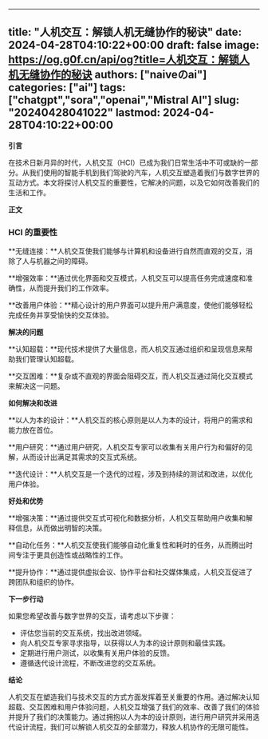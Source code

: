 
---
title: "人机交互：解锁人机无缝协作的秘诀"
date: 2024-04-28T04:10:22+00:00
draft: false
image: https://og.g0f.cn/api/og?title=人机交互：解锁人机无缝协作的秘诀
authors: ["naiveのai"]
categories: ["ai"]
tags: ["chatgpt","sora","openai","Mistral AI"]
slug: "20240428041022"
lastmod: 2024-04-28T04:10:22+00:00
---
**引言**

在技术日新月异的时代，人机交互（HCI）已成为我们日常生活中不可或缺的一部分。从我们使用的智能手机到我们驾驶的汽车，人机交互塑造着我们与数字世界的互动方式。本文将探讨人机交互的重要性，它解决的问题，以及它如何改善我们的生活和工作。

**正文**

### HCI 的重要性

**无缝连接：**人机交互使我们能够与计算机和设备进行自然而直观的交互，消除了人与机器之间的障碍。

**增强效率：**通过优化界面和交互模式，人机交互可以提高任务完成速度和准确性，从而提升我们的工作效率。

**改善用户体验：**精心设计的用户界面可以提升用户满意度，使他们能够轻松完成任务并享受愉快的交互体验。

**解决的问题**

**认知超载：**现代技术提供了大量信息，而人机交互通过组织和呈现信息来帮助我们管理认知超载。

**交互困难：**复杂或不直观的界面会阻碍交互，而人机交互通过简化交互模式来解决这一问题。

**如何解决和改进**

**以人为本的设计：**人机交互的核心原则是以人为本的设计，将用户的需求和能力放在首位。

**用户研究：**通过用户研究，人机交互专家可以收集有关用户行为和偏好的见解，从而设计出满足其需求的交互式系统。

**迭代设计：**人机交互是一个迭代的过程，涉及到持续的测试和改进，以优化用户体验。

**好处和优势**

**增强决策：**通过提供交互式可视化和数据分析，人机交互帮助用户收集和解释信息，从而做出明智的决策。

**自动化任务：**人机交互使我们能够自动化重复性和耗时的任务，从而腾出时间专注于更具创造性或战略性的工作。

**提升协作：**通过提供虚拟会议、协作平台和社交媒体集成，人机交互促进了跨团队和组织的协作。

**下一步行动**

如果您希望改善与数字世界的交互，请考虑以下步骤：

* 评估您当前的交互系统，找出改进领域。
* 向人机交互专家寻求指导，以获得以人为本的设计原则和最佳实践。
* 定期进行用户测试，以收集有关用户体验的反馈。
* 遵循迭代设计流程，不断改进您的交互系统。

**结论**

人机交互在塑造我们与技术交互的方式方面发挥着至关重要的作用。通过解决认知超载、交互困难和用户体验问题，人机交互增强了我们的效率、改善了我们的体验并提升了我们的决策能力。通过拥抱以人为本的设计原则，进行用户研究并采用迭代设计流程，我们可以解锁人机交互的全部潜力，释放人机协作的无限可能性。